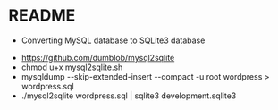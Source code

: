 # README

* Converting MySQL database to SQLite3 database
 - https://github.com/dumblob/mysql2sqlite
 - chmod u+x mysql2sqlite.sh
 - mysqldump --skip-extended-insert --compact -u root wordpress > wordpress.sql
 - ./mysql2sqlite wordpress.sql | sqlite3 development.sqlite3
